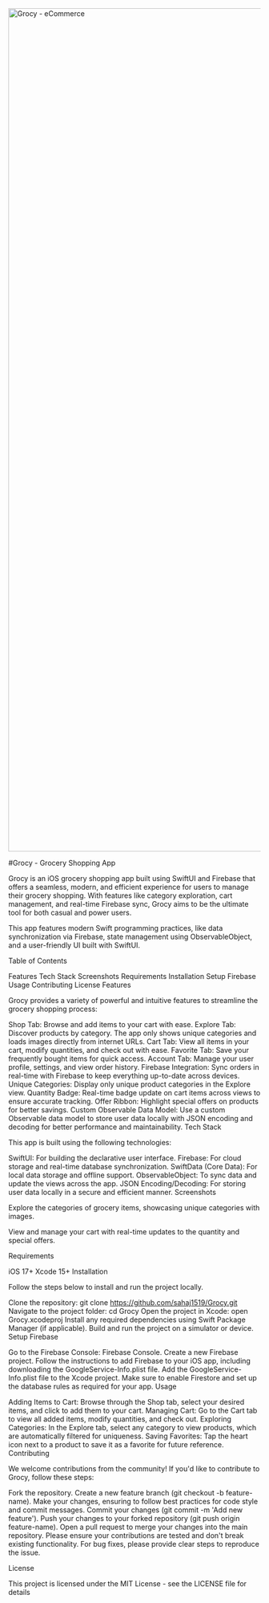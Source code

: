 
<img width="1680" alt="Grocy - eCommerce" src="https://github.com/user-attachments/assets/ba710c64-ec29-4c5d-8a6d-95386610c529" />



#Grocy - Grocery Shopping App

Grocy is an iOS grocery shopping app built using SwiftUI and Firebase that offers a seamless, modern, and efficient experience for users to manage their grocery shopping. With features like category exploration, cart management, and real-time Firebase sync, Grocy aims to be the ultimate tool for both casual and power users.

This app features modern Swift programming practices, like data synchronization via Firebase, state management using ObservableObject, and a user-friendly UI built with SwiftUI.

Table of Contents

Features
Tech Stack
Screenshots
Requirements
Installation
Setup Firebase
Usage
Contributing
License
Features

Grocy provides a variety of powerful and intuitive features to streamline the grocery shopping process:

Shop Tab: Browse and add items to your cart with ease.
Explore Tab: Discover products by category. The app only shows unique categories and loads images directly from internet URLs.
Cart Tab: View all items in your cart, modify quantities, and check out with ease.
Favorite Tab: Save your frequently bought items for quick access.
Account Tab: Manage your user profile, settings, and view order history.
Firebase Integration: Sync orders in real-time with Firebase to keep everything up-to-date across devices.
Unique Categories: Display only unique product categories in the Explore view.
Quantity Badge: Real-time badge update on cart items across views to ensure accurate tracking.
Offer Ribbon: Highlight special offers on products for better savings.
Custom Observable Data Model: Use a custom Observable data model to store user data locally with JSON encoding and decoding for better performance and maintainability.
Tech Stack

This app is built using the following technologies:

SwiftUI: For building the declarative user interface.
Firebase: For cloud storage and real-time database synchronization.
SwiftData (Core Data): For local data storage and offline support.
ObservableObject: To sync data and update the views across the app.
JSON Encoding/Decoding: For storing user data locally in a secure and efficient manner.
Screenshots

Explore the categories of grocery items, showcasing unique categories with images.

View and manage your cart with real-time updates to the quantity and special offers.

Requirements

iOS 17+
Xcode 15+
Installation

Follow the steps below to install and run the project locally.

Clone the repository:
git clone https://github.com/sahaj1519/Grocy.git
Navigate to the project folder:
cd Grocy
Open the project in Xcode:
open Grocy.xcodeproj
Install any required dependencies using Swift Package Manager (if applicable).
Build and run the project on a simulator or device.
Setup Firebase

Go to the Firebase Console: Firebase Console.
Create a new Firebase project.
Follow the instructions to add Firebase to your iOS app, including downloading the GoogleService-Info.plist file.
Add the GoogleService-Info.plist file to the Xcode project.
Make sure to enable Firestore and set up the database rules as required for your app.
Usage

Adding Items to Cart: Browse through the Shop tab, select your desired items, and click to add them to your cart.
Managing Cart: Go to the Cart tab to view all added items, modify quantities, and check out.
Exploring Categories: In the Explore tab, select any category to view products, which are automatically filtered for uniqueness.
Saving Favorites: Tap the heart icon next to a product to save it as a favorite for future reference.
Contributing

We welcome contributions from the community! If you'd like to contribute to Grocy, follow these steps:

Fork the repository.
Create a new feature branch (git checkout -b feature-name).
Make your changes, ensuring to follow best practices for code style and commit messages.
Commit your changes (git commit -m 'Add new feature').
Push your changes to your forked repository (git push origin feature-name).
Open a pull request to merge your changes into the main repository.
Please ensure your contributions are tested and don't break existing functionality. For bug fixes, please provide clear steps to reproduce the issue.

License

This project is licensed under the MIT License - see the LICENSE file for details
